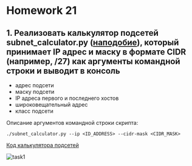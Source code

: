 # Homework 21

## 1. Реализовать калькулятор подсетей subnet_calculator.py ([наподобие](https://www.calculator.net/ip-subnet-calculator.html)), который принимает IP адрес и маску в формате CIDR (например, /27) как аргументы командной строки и выводит в консоль

- адрес подсети
- маску подсети
- IP адреса первого и последнего хостов
- широковещательный адрес
- класс подсети

Описание аргументов командной строки скрипта:

```./subnet_calculator.py --ip <ID_ADDRESS> --cidr-mask <CIDR_MASK>```

[Код калькулятора подсетей](subnet_calculator.py)

![task1](screenshots/task1.png)
